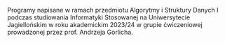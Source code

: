 Programy napisane w ramach przedmiotu Algorytmy i Struktury Danych I podczas studiowania Informatyki Stosowanej na Uniwersytecie Jagiellońskim w roku akademickim 2023/24 w grupie ćwiczeniowej prowadzonej przez prof. Andrzeja Gorlicha.
